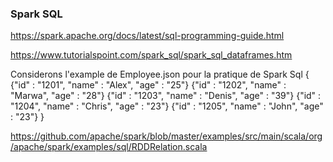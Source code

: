 
### Spark SQL ###

https://spark.apache.org/docs/latest/sql-programming-guide.html


https://www.tutorialspoint.com/spark_sql/spark_sql_dataframes.htm

Considerons l'example de Employee.json pour la pratique de Spark Sql
{
   {"id" : "1201", "name" : "Alex", "age" : "25"}
   {"id" : "1202", "name" : "Marwa", "age" : "28"}
   {"id" : "1203", "name" : "Denis", "age" : "39"}
   {"id" : "1204", "name" : "Chris", "age" : "23"}
   {"id" : "1205", "name" : "John", "age" : "23"}
}

https://github.com/apache/spark/blob/master/examples/src/main/scala/org/apache/spark/examples/sql/RDDRelation.scala




